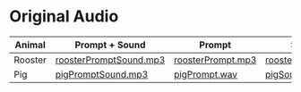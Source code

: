 # Original Audio

| Animal | Prompt + Sound | Prompt | Sound |
| ------ | -------------- | ------ | ----- |
| Rooster | [roosterPromptSound.mp3](roosterPromptSound.mp3) | [roosterPrompt.mp3](roosterPrompt.mp3) | [roosterSound.mp3](roosterSound.mp3) |
| Pig     | [pigPromptSound.mp3](pigPromptSound.mp3) | [pigPrompt.wav](pigPrompt.mp3) | [pigSound.mp3](pigSound.mp3) |
